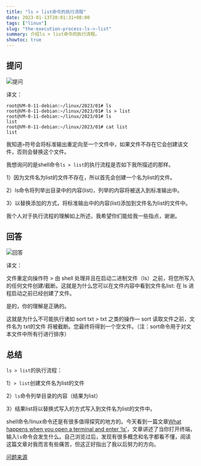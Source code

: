 ```yaml
---
title: "ls > list命令的执行流程"
date: 2023-01-13T20:01:31+08:00
tags: ["linux"]
slug: "the-execution-process-ls->-list"
summary: 介绍ls > list命令的执行流程。
showtoc: true
---
```


## 提问

![提问](https://vip2.loli.net/2023/01/13/lUe7vE2SH8GOdLy.webp)

译文：

```shell
root@VM-0-11-debian:~/linux/2023/01# ls
root@VM-0-11-debian:~/linux/2023/01# ls > list
root@VM-0-11-debian:~/linux/2023/01# ls
list
root@VM-0-11-debian:~/linux/2023/01# cat list 
list
```

我知道`>`符号会将标准输出重定向至一个文件中，如果文件不存在它会创建该文件，否则会替换这个文件。

我想询问的是shell命令`ls > list`的执行流程是否如下我所描述的那样。

1）因为文件名为list的文件不存在，所以首先会创建一个名为list的文件。

2）ls命令将列举出目录中的内容(list)，列举的内容将被送入到标准输出中。

3）以替换添加的方式，将标准输出中的内容(list)添加到文件名为list的文件中。

我个人对于执行流程的理解如上所述，我希望你们能给我一些指点，谢谢。



## 回答

![回答](https://vip2.loli.net/2023/01/13/SDzKNMrwpI2bvCh.webp)

译文：

文件重定向操作符 > 由 shell 处理并且在启动二进制文件（ls）之前，将您所写入的任何文件创建/截断。这就是为什么您可以在文件内容中看到文件名list: 在 ls 进程启动之前已经创建了文件。

是的，你的理解是正确的。

这就是为什么不可能执行诸如 sort txt > txt 之类的操作— sort 读取文件之前，文件名为 txt的文件 将被截断。您最终将得到一个空文件。（注：sort命令用于对文本文件中所有行进行排序）



## 总结

`ls > list`的执行流程：

1）`> list`创建文件名为list的文件

2）`ls`命令列举目录的内容（结果为list）

3）结果list将以替换式写入的方式写入到文件名为list的文件中。

shell命令/linux命令还是有很多值得探究的地方的。今天看到一篇文章[What happens when you open a terminal and enter ‘ls’](https://www.warp.dev/blog/what-happens-when-you-open-a-terminal-and-enter-ls)，文章讲述了当你打开终端，输入`ls`命令会发生什么。自己浏览过后，发现有很多概念和名字都看不懂，阅读这篇文章对我而言有些痛苦，但这正好指出了我以后努力的方向。

[问题来源](https://stackoverflow.com/questions/74993370/query-of-the-execution-step-of-shell-command-ls-list)
